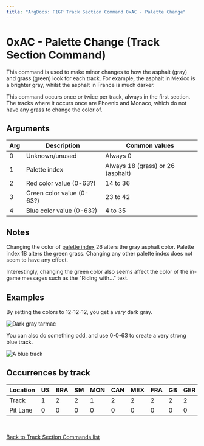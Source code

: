 ```yaml
---
title: "ArgDocs: F1GP Track Section Command 0xAC - Palette Change"
---
```


# 0xAC - Palette Change (Track Section Command)

This command is used to make minor changes to how the asphalt (gray)
and grass (green) look for each track. For example, the asphalt in Mexico
is a brighter gray, whilst the asphalt in France is much darker.

This command occurs once or twice per track, always in the first section.
The tracks where it occurs once are Phoenix and Monaco, which do not
have any grass to change the color of.


## Arguments

<table class="table table-bordered table-striped table--medium">
    <thead>
        <tr>
            <th>Arg</th>
            <th>Description</th>
            <th>Common values</th>
        </tr>
    </thead>
    <tbody>
        <tr>
            <td>0</td>
            <td>Unknown/unused</td>
            <td>Always 0</td>
        </tr>
        <tr>
            <td>1</td>
            <td>Palette index</td>
            <td>Always 18 (grass) or 26 (asphalt)</td>
        </tr>
        <tr>
            <td>2</td>
            <td>Red color value (0-63?)</td>
            <td>14 to 36</td>
        </tr>
        <tr>
            <td>3</td>
            <td>Green color value (0-63?)</td>
            <td>23 to 42</td>
        </tr>
        <tr>
            <td>4</td>
            <td>Blue color value (0-63?)</td>
            <td>4 to 35</td>
        </tr>
    </tbody>
</table>


## Notes

Changing the color of [palette index](/argdocs/misc/palette/) 26 alters the gray asphalt color.
Palette index 18 alters the green grass.
Changing any other palette index does not seem to have any effect.

Interestingly, changing the green color also seems affect the color of the in-game
messages such as the "Riding with..." text.


## Examples

By setting the colors to 12-12-12, you get a _very_ dark gray.

<img src="/argdocs/images/ts-commands/AC-palette-change-12-12-12.png" alt="Dark gray tarmac" class="img-fluid" />

You can also do something odd, and use 0-0-63 to create a very strong blue track.

<img src="/argdocs/images/ts-commands/AC-palette-change-0-0-63.png" alt="A blue track" class="img-fluid" />



## Occurrences by track
   
<table class="table table-bordered table-striped">
    <thead>
        <tr>
            <th>Location</th>
            <th class="text-right">US</th>
            <th class="text-right">BRA</th>
            <th class="text-right">SM</th>
            <th class="text-right">MON</th>
            <th class="text-right">CAN</th>
            <th class="text-right">MEX</th>
            <th class="text-right">FRA</th>
            <th class="text-right">GB</th>
            <th class="text-right">GER</th>
            <th class="text-right">HUN</th>
            <th class="text-right">BEL</th>
            <th class="text-right">ITA</th>
            <th class="text-right">POR</th>
            <th class="text-right">SPA</th>
            <th class="text-right">JAP</th>
            <th class="text-right">AUS</th>
        </tr>
    </thead>
    <tbody>
        <tr>
            <td>Track</td>
            <td class="text-right">1</td>
            <td class="text-right">2</td>
            <td class="text-right">2</td>
            <td class="text-right">1</td>
            <td class="text-right">2</td>
            <td class="text-right">2</td>
            <td class="text-right">2</td>
            <td class="text-right">2</td>
            <td class="text-right">2</td>
            <td class="text-right">2</td>
            <td class="text-right">2</td>
            <td class="text-right">2</td>
            <td class="text-right">2</td>
            <td class="text-right">2</td>
            <td class="text-right">2</td>
            <td class="text-right">2</td>
        </tr>
        <tr>
            <td>Pit Lane</td>
            <td class="text-right">0</td>
            <td class="text-right">0</td>
            <td class="text-right">0</td>
            <td class="text-right">0</td>
            <td class="text-right">0</td>
            <td class="text-right">0</td>
            <td class="text-right">0</td>
            <td class="text-right">0</td>
            <td class="text-right">0</td>
            <td class="text-right">0</td>
            <td class="text-right">0</td>
            <td class="text-right">0</td>
            <td class="text-right">0</td>
            <td class="text-right">0</td>
            <td class="text-right">0</td>
            <td class="text-right">0</td>
        </tr>
    </tbody>
</table>

<br />

[Back to Track Section Commands list](/argdocs/track-data/track-section-commands/)
